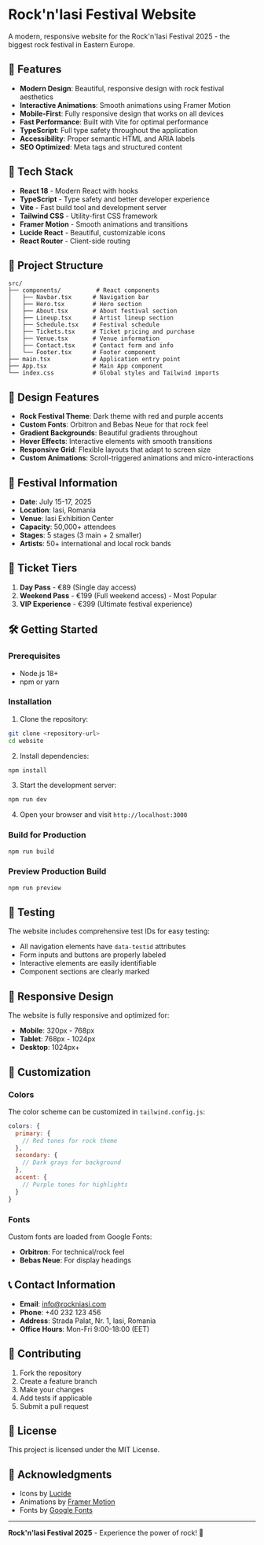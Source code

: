 # Rock'n'Iasi Festival Website

A modern, responsive website for the Rock'n'Iasi Festival 2025 - the biggest rock festival in Eastern Europe.

## 🎸 Features

- **Modern Design**: Beautiful, responsive design with rock festival aesthetics
- **Interactive Animations**: Smooth animations using Framer Motion
- **Mobile-First**: Fully responsive design that works on all devices
- **Fast Performance**: Built with Vite for optimal performance
- **TypeScript**: Full type safety throughout the application
- **Accessibility**: Proper semantic HTML and ARIA labels
- **SEO Optimized**: Meta tags and structured content

## 🚀 Tech Stack

- **React 18** - Modern React with hooks
- **TypeScript** - Type safety and better developer experience
- **Vite** - Fast build tool and development server
- **Tailwind CSS** - Utility-first CSS framework
- **Framer Motion** - Smooth animations and transitions
- **Lucide React** - Beautiful, customizable icons
- **React Router** - Client-side routing

## 📁 Project Structure

```
src/
├── components/          # React components
│   ├── Navbar.tsx      # Navigation bar
│   ├── Hero.tsx        # Hero section
│   ├── About.tsx       # About festival section
│   ├── Lineup.tsx      # Artist lineup section
│   ├── Schedule.tsx    # Festival schedule
│   ├── Tickets.tsx     # Ticket pricing and purchase
│   ├── Venue.tsx       # Venue information
│   ├── Contact.tsx     # Contact form and info
│   └── Footer.tsx      # Footer component
├── main.tsx            # Application entry point
├── App.tsx             # Main App component
└── index.css           # Global styles and Tailwind imports
```

## 🎨 Design Features

- **Rock Festival Theme**: Dark theme with red and purple accents
- **Custom Fonts**: Orbitron and Bebas Neue for that rock feel
- **Gradient Backgrounds**: Beautiful gradients throughout
- **Hover Effects**: Interactive elements with smooth transitions
- **Responsive Grid**: Flexible layouts that adapt to screen size
- **Custom Animations**: Scroll-triggered animations and micro-interactions

## 🎵 Festival Information

- **Date**: July 15-17, 2025
- **Location**: Iasi, Romania
- **Venue**: Iasi Exhibition Center
- **Capacity**: 50,000+ attendees
- **Stages**: 5 stages (3 main + 2 smaller)
- **Artists**: 50+ international and local rock bands

## 🎫 Ticket Tiers

1. **Day Pass** - €89 (Single day access)
2. **Weekend Pass** - €199 (Full weekend access) - Most Popular
3. **VIP Experience** - €399 (Ultimate festival experience)

## 🛠️ Getting Started

### Prerequisites

- Node.js 18+ 
- npm or yarn

### Installation

1. Clone the repository:
```bash
git clone <repository-url>
cd website
```

2. Install dependencies:
```bash
npm install
```

3. Start the development server:
```bash
npm run dev
```

4. Open your browser and visit `http://localhost:3000`

### Build for Production

```bash
npm run build
```

### Preview Production Build

```bash
npm run preview
```

## 🧪 Testing

The website includes comprehensive test IDs for easy testing:

- All navigation elements have `data-testid` attributes
- Form inputs and buttons are properly labeled
- Interactive elements are easily identifiable
- Component sections are clearly marked

## 📱 Responsive Design

The website is fully responsive and optimized for:

- **Mobile**: 320px - 768px
- **Tablet**: 768px - 1024px
- **Desktop**: 1024px+

## 🎨 Customization

### Colors

The color scheme can be customized in `tailwind.config.js`:

```javascript
colors: {
  primary: {
    // Red tones for rock theme
  },
  secondary: {
    // Dark grays for background
  },
  accent: {
    // Purple tones for highlights
  }
}
```

### Fonts

Custom fonts are loaded from Google Fonts:
- **Orbitron**: For technical/rock feel
- **Bebas Neue**: For display headings

## 📞 Contact Information

- **Email**: info@rockniasi.com
- **Phone**: +40 232 123 456
- **Address**: Strada Palat, Nr. 1, Iasi, Romania
- **Office Hours**: Mon-Fri 9:00-18:00 (EET)

## 🤝 Contributing

1. Fork the repository
2. Create a feature branch
3. Make your changes
4. Add tests if applicable
5. Submit a pull request

## 📄 License

This project is licensed under the MIT License.

## 🙏 Acknowledgments

- Icons by [Lucide](https://lucide.dev/)
- Animations by [Framer Motion](https://www.framer.com/motion/)
- Fonts by [Google Fonts](https://fonts.google.com/)

---

**Rock'n'Iasi Festival 2025** - Experience the power of rock! 🤘 